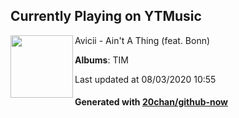 ## Currently Playing on YTMusic

[<img align="left" width="100" src="https://lh3.googleusercontent.com/skYcIJwF-RSpYpPhT4DENQ6FbSgrFeQ_r81xdPfwDjjpOBwUeH0tcM6XrnPttU8z9xeeQd1pgQL2iO-N">](https://music.youtube.com/channel/UCuACQmW04T3v9Mz_1_suFYw)

Avicii - Ain't A Thing (feat. Bonn)

**Albums**: TIM

Last updated at 08/03/2020 10:55

#### Generated with [20chan/github-now](https://github.com/20chan/github-now)


<!--
**20chan/20chan** is a ✨ _special_ ✨ repository because its `README.md` (this file) appears on your GitHub profile.

Here are some ideas to get you started:

- 🔭 I’m currently working on ...
- 🌱 I’m currently learning ...
- 👯 I’m looking to collaborate on ...
- 🤔 I’m looking for help with ...
- 💬 Ask me about ...
- 📫 How to reach me: ...
- 😄 Pronouns: ...
- ⚡ Fun fact: ...
-->
